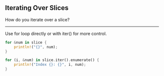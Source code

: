 ## Iterating Over Slices

How do you iterate over a slice?

---

Use for loop directly or with iter() for more control.

```rust
for &num in slice {
    println!("{}", num);
}

for (i, &num) in slice.iter().enumerate() {
    println!("Index {}: {}", i, num);
}
```

